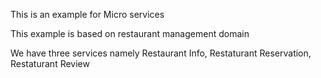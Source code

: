 This is an example for Micro services

This example is based on restaurant management domain

We have three services namely Restaurant Info, Restaturant Reservation, Restaturant Review
